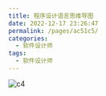 ```yaml
---
title: 程序设计语言思维导图
date: 2022-12-17 23:26:47
permalink: /pages/ac51c5/
categories: 
  - 软件设计师
tags: 
  - 软件设计师
---
```

![c4](https://pic1.xuehuaimg.com/proxy/raw.githubusercontent.com/isicman/image/main/img/c4.png)

